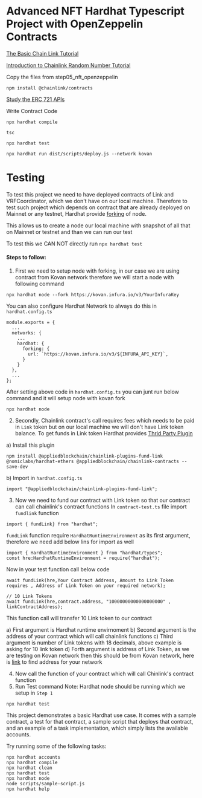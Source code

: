 # Advanced NFT Hardhat Typescript Project with OpenZeppelin Contracts

[The Basic Chain Link Tutorial](https://docs.chain.link/docs/beginners-tutorial/)

[Introduction to Chainlink Random Number Tutorial](https://docs.chain.link/docs/intermediates-tutorial/)



Copy the files from step05_nft_openzeppelin

```shell
npm install @chainlink/contracts
```

[Study the ERC 721 APIs](https://docs.openzeppelin.com/contracts/4.x/api/token/erc721)

Write Contract Code

```shell
npx hardhat compile

tsc

npx hardhat test

npx hardhat run dist/scripts/deploy.js --network kovan
```

# Testing 

To test this project we need to have deployed contracts of Link and VRFCoordinator, which we don't have on our local machine. Therefore to test such project which depends on contract that are already deployed on Mainnet or any testnet, Hardhat provide [forking](https://hardhat.org/hardhat-network/guides/mainnet-forking.html) of node.

This allows us to create a node our local machine with snapshot of all that on Mainnet or testnet and than we can run our test

To test this we CAN NOT directly run `npx hardhat test`

#### Steps to follow:

1) First we need to setup node with forking, in our case we are using contract from Kovan network therefore we will start a node with following command
```shell
npx hardhat node --fork https://kovan.infura.io/v3/YourInfuraKey
```
You can also configure Hardhat Network to always do this in `hardhat.config.ts`
```JS
module.exports = {
  ...
  networks: {
    ...
    hardhat: {
      forking: {
        url: `https://kovan.infura.io/v3/${INFURA_API_KEY}`,
      }
    }
  },
  ...
};
```
After setting above code in `hardhat.config.ts` you can junt run below command and it will setup node with kovan fork
```shell
npx hardhat node
```

2) Secondly, Chainlink contract's call requires fees which needs to be paid in `Link` token but on our local machine we will don't have Link token balance. To get funds in Link token Hardhat provides [Thrid Party Plugin](https://hardhat.org/plugins/hardhat-fund-link.html)

a) Install this plugin 
```Shell
npm install @appliedblockchain/chainlink-plugins-fund-link @nomiclabs/hardhat-ethers @appliedblockchain/chainlink-contracts --save-dev
```
b) Import in `hardhat.config.ts`
```JS
import "@appliedblockchain/chainlink-plugins-fund-link";
```

3) Now we need to fund our contract with Link token so that our contract can call chainlink's contract functions
In `contract-test.ts` file import `fundlink` function
```JS
import { fundLink} from "hardhat";
```

`fundLink` function require `HardhatRuntimeEnvironment` as its first argument, therefore we need add below lins for import as well
```JS
import { HardhatRuntimeEnvironment } from "hardhat/types";
const hre:HardhatRuntimeEnvironment = require("hardhat");
```

Now in your test function call below code
```JS
await fundLink(hre,Your Contract Address, Amount to Link Token requires , Address of Link Token on your required network);
```
```JS
// 10 Link Tokens
await fundLink(hre,contract.address, "10000000000000000000" , linkContractAddress);
```
This function call will transfer 10 Link token to our contract

a) First argument is Hardhat runtime envirnoment
b) Second argument is the address of your contract which will call chainlink functions
c) Third argument is number of Link tokens with 18 decimals, above example is asking for 10 link token
d) Forth argument is address of Link Token, as we are testing on Kovan network then this should be from Kovan network, here is [link](https://docs.chain.link/docs/vrf-contracts/) to find address for your network

4) Now call the function of your contract which will call Chinlink's contract function
5) Run Test command
Note: Hardhat node should be running which we setup in `Step 1`
```Shell
npx hardhat test
```





This project demonstrates a basic Hardhat use case. It comes with a sample contract, a test for that contract, a sample script that deploys that contract, and an example of a task implementation, which simply lists the available accounts.

Try running some of the following tasks:

```shell
npx hardhat accounts
npx hardhat compile
npx hardhat clean
npx hardhat test
npx hardhat node
node scripts/sample-script.js
npx hardhat help
```
